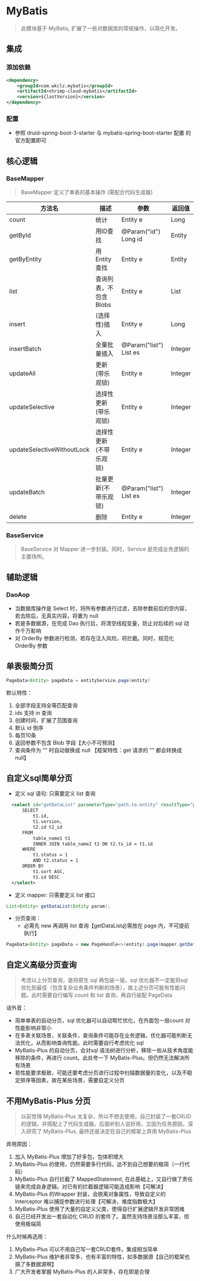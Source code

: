 # MyBatis

> 此模块基于 MyBatis, 扩展了一些对数据库的常规操作，以简化开发。


## 集成

### 添加依赖

```xml
<dependency>
    <groupId>com.wkclz.mybatis</groupId>
    <artifactId>shrimp-cloud-mybatis</artifactId>
    <version>${lastVersion}</version>
</dependency>
```

### 配置

- 参照 druid-spring-boot-3-starter 与 mybatis-spring-boot-starter 配置 的官方配置即可



## 核心逻辑


### BaseMapper

> BaseMapper 定义了单表的基本操作 (需配合代码生成器)

| 方法名                        | 描述            | 参数                             | 返回值          |
|----------------------------|---------------|--------------------------------|--------------|
| count                      | 统计            | Entity e                       | Long         |
| getById                    | 用ID查找         | @Param("id") Long id           | Entity       |
| getByEntity                | 用 Entity 查找   | Entity e                       | Entity       |
| list                       | 查询列表，不包含Blobs | Entity e                       | List<Entity> |
| insert                     | (选择性)插入       | Entity e                       | Long         |
| insertBatch                | 全量批量插入        | @Param("list") List<Entity> es | Integer      |
| updateAll                  | 更新(带乐观锁)      | Entity e                       | Integer      |
| updateSelective            | 选择性更新(带乐观锁)   | Entity e                       | Integer      |
| updateSelectiveWithoutLock | 选择性更新(不带乐观锁)  | Entity e                       | Integer      |
| updateBatch                | 批量更新(不带乐观锁)   | @Param("list") List<E> es      | Integer      |
| delete                     | 删除            | Entity e                       | Integer      |


### BaseService

> BaseService 对 Mapper 进一步封装。同时，Service 是完成业务逻辑的主要场所。







## 辅助逻辑

### DaoAop

- 当数据库操作是 Select 时，将所有参数进行过滤，去除参数前后的空内容，若去除后，无真实内容，将置为 null
- 若是多数据源，在完成  Dao 执行后，将清空线程变量，防止对后续的 sql 动作千万影响
- 对 OrderBy 参数进行检测，若存在注入风险，将拦截。同时，规范化 OrderBy 参数









## 单表极简分页
```java
PageData<Entity> pageData = entityService.page(entity)
```
默认特性：
1. 全部字段支持全等匹配查询
2. ids 支持 in 查询
3. 创建时间，扩展了范围查询
4. 默认 id 倒序
5. 每页10条
6. 返回参数不包含 Blob 字段【大小不可预测】
7. 查询条件为 "" 时自动替换成 null 【框架特性：get 请求的 "" 都会转换成 null】

## 自定义sql简单分页
- 定义 sql 语句: 只需要定义  list 查询
```xml
  <select id="getDataList" parameterType="path.to.entity" resultType="path.to.entity">
      SELECT
          t1.id,
          t1.version,
          t2.id t2_id
      FROM
          table_name1 t1
          INNER JOIN table_name2 t2 ON t2.ts_id = t1.id
      WHERE
          t1.status = 1
          AND t2.status = 1
      ORDER BY
          t1.sort ASC,
          t1.id DESC
  </select>

```
- 定义 mapper: 只需要定义  list 接口
```java
List<Entity> getDataList(Entity param);
```

- 分页查询：
  - 必需先 new 再调用 list 查询【getDataList必需放在 page 内，不可提前执行】
```java
PageData<Entity> pageData = new PageHandle<>(entity).page(mapper.getDataList(entity));
```

## 自定义高级分页查询
> 考虑以上分页查询，是将原生 sql 再包装一层。sql 优化器不一定能将sql 优化到最佳（包含复杂业务条件判断的场景），故上述分页可能有性能问题。此时需要自行编写 count 和 list 查询，再自行装配 PageData

话外音：
- 简单单表的自动分页，sql 优化器可以自动帮忙优化，在外面包一层count 对性能影响非常小
- 在多表关联场景，关联条件，查询条件可能存在业务逻辑，优化器可能判断无法优化，从而影响查询性能。此时需要自行考虑优化 sql
- MyBatis-Plus 的自动分页，会对sql 语法树进行分析，移除一些从技术角度能移除的条件，再进行 count。此处夸一下 MyBatis-Plus。但仍然无法解决所有场景
- 若性能要求极致，可能还要考虑分页进行过程中扫描数据量的变化，以及不稳定排序等因素，故在某些场景，需要自定义分页


## 不用MyBatis-Plus 分页
> 以前觉得 MyBatis-Plus 太复杂，所以不想去使用，自己封装了一套CRUD的逻辑，并搭配上了代码生成器。后面听别人说好用，又因为任务原因，深入研究了 MyBatis-Plus, 最终还是决定在自己的框架上弃用 MyBatis-Plus

弃用原因：
1. 加入 MyBatis-Plus 增加了好多包，包体积增大
2. MyBatis-Plus 的使用，仍然需要多行代码，达不到自己想要的极简（一行代码）
3. MyBatis-Plus 自行拦截了 MappedStatement, 在此基础上，又自行做了责任链来完成自身逻辑。对已有的拦截器逻辑可能造成影响【可解决】
4. MyBatis-Plus 的Wrapper 封装，会脱离对象属性，导致自定义的 Interceptor 难以捕捉参数进行处理【可解决，难度指数极大】
5. MyBatis-Plus 使用了大量的自定义父类，使得自行扩展逻辑开发非常困难
6. 自己已经开发出一套自动化 CRUD 的套件了。虽然支持场景没那么丰富，但使用极端简

什么时候再选用：
1. MyBatis-Plus 可以不用自己写一套CRUD套件。集成相当简单
2. MyBatis-Plus 维护者非常多，也有丰富的特性，如多数据源【自己的框架也搞了多数据源啊】
3. 广大开发者掌握 MyBatis-Plus 的人非常多，存在即是合理

